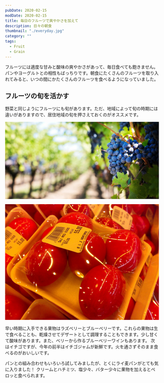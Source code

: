 ```yaml
---
pubDate: 2020-02-15
modDate: 2020-02-15
title: 毎日のフルーツで爽やかさを加えて
description: 日々の朝食
thumbnail: "./everyday.jpg"
category: ""
tags:
  - Fruit
  - Grain
---
```


フルーツには適度な甘みと酸味の爽やかさがあって、毎日食べても飽きません。パンやヨーグルトとの相性もばっちりです。朝食にたくさんのフルーツを取り入れてみると、いつの間にかたくさんのフルーツを食べるようになっていました。

## フルーツの旬を活かす

野菜と同じようにフルーツにも旬があります。ただ、地域によって旬の時期には違いがありますので、居住地域の旬を押さえておくのがオススメです。

![Seasonal-grapes](./season.jpg)

![Chinese-Salty-Egg](./salty_egg.jpg)

早い時期に入手できる果物はラズベリーとブルーベリーです。これらの果物は生で食べることも、乾燥させてデザートとして調理することもできます。少し甘くて酸味があります。また、ベリーから作るブルーベリーワインもあります。
次はイチゴですが、今年の前半はイチゴジャムが新鮮です。火を通さずそのまま食べるのがおいしいです。

パンとの組み合わせもいろいろ試してみましたが、とくにライ麦パンがとても気に入りました！ クリームとハチミツ、塩少々、バター少々に果物を加えるとペロッと食べられます。
